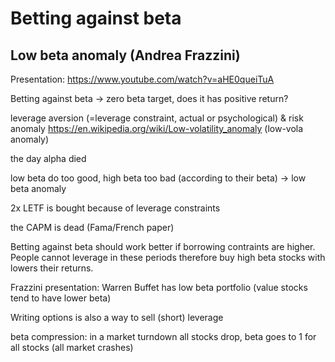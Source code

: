 # Betting against beta

## Low beta anomaly (Andrea Frazzini)

Presentation: https://www.youtube.com/watch?v=aHE0queiTuA

Betting against beta -> zero beta target, does it has positive return?

leverage aversion (=leverage constraint, actual or psychological) & risk anomaly 
https://en.wikipedia.org/wiki/Low-volatility_anomaly (low-vola anomaly)

the day alpha died

low beta do too good, high beta too bad (according to their beta) -> low beta anomaly

2x LETF is bought because of leverage constraints

the CAPM is dead (Fama/French paper)

Betting against beta should work better if borrowing contraints are higher.
People cannot leverage in these periods therefore buy high beta stocks with lowers their returns.

Frazzini presentation: Warren Buffet has low beta portfolio (value stocks tend to have lower beta)

Writing options is also a way to sell (short) leverage

beta compression: in a market turndown all stocks drop, beta goes to 1 for all stocks (all market crashes)
